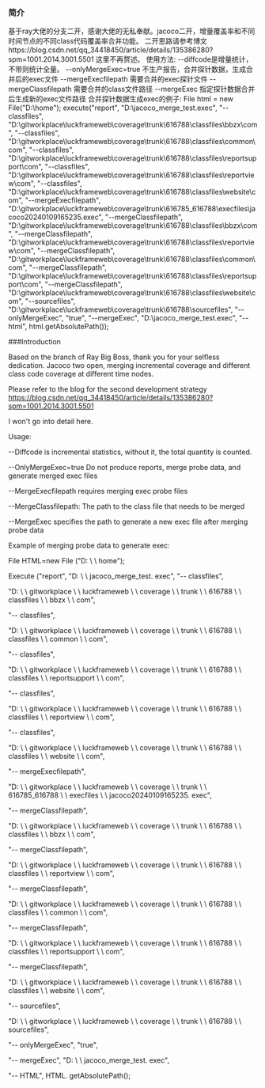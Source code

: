 ### 简介
   基于ray大佬的分支二开，感谢大佬的无私奉献。jacoco二开，增量覆盖率和不同时间节点的不同class代码覆盖率合并功能。
 二开思路请参考博文https://blog.csdn.net/qq_34418450/article/details/135386280?spm=1001.2014.3001.5501
 这里不再赘述。
 使用方法:
 --diffcode是增量统计，不带则统计全量。
 --onlyMergeExec=true 不生产报告，合并探针数据，生成合并后的exec文件
 --mergeExecfilepath 需要合并的exec探针文件
 --mergeClassfilepath 需要合并的class文件路径
 --mergeExec 指定探针数据合并后生成新的exec文件路径
 合并探针数据生成exec的例子:
 	File html = new File("D:\\home");
		execute("report", "D:\\jacoco_merge_test.exec", "--classfiles",
				"D:\\gitworkplace\\luckframeweb\\coverage\\trunk\\616788\\classfiles\\bbzx\\com",
				"--classfiles",
				"D:\\gitworkplace\\luckframeweb\\coverage\\trunk\\616788\\classfiles\\common\\com",
				"--classfiles",
				"D:\\gitworkplace\\luckframeweb\\coverage\\trunk\\616788\\classfiles\\reportsupport\\com",
				"--classfiles",
				"D:\\gitworkplace\\luckframeweb\\coverage\\trunk\\616788\\classfiles\\reportview\\com",
				"--classfiles",
				"D:\\gitworkplace\\luckframeweb\\coverage\\trunk\\616788\\classfiles\\website\\com",
				 "--mergeExecfilepath",
				 "D:\\gitworkplace\\luckframeweb\\coverage\\trunk\\616785_616788\\execfiles\\jacoco20240109165235.exec",
				 "--mergeClassfilepath",
				 "D:\\gitworkplace\\luckframeweb\\coverage\\trunk\\616788\\classfiles\\bbzx\\com",
				 "--mergeClassfilepath",
				 "D:\\gitworkplace\\luckframeweb\\coverage\\trunk\\616788\\classfiles\\reportview\\com",
				 "--mergeClassfilepath",
				 "D:\\gitworkplace\\luckframeweb\\coverage\\trunk\\616788\\classfiles\\common\\com",
				 "--mergeClassfilepath",
				 "D:\\gitworkplace\\luckframeweb\\coverage\\trunk\\616788\\classfiles\\reportsupport\\com",
				 "--mergeClassfilepath",
				 "D:\\gitworkplace\\luckframeweb\\coverage\\trunk\\616788\\classfiles\\website\\com",
				 "--sourcefiles",
				 "D:\\gitworkplace\\luckframeweb\\coverage\\trunk\\616788\\sourcefiles",
				 "--onlyMergeExec", "true",
				 "--mergeExec", "D:\\jacoco_merge_test.exec",
				"--html", html.getAbsolutePath());
 
 ###Introduction

Based on the branch of Ray Big Boss, thank you for your selfless dedication. Jacoco two open, merging incremental coverage and different class code coverage at different time nodes.

Please refer to the blog for the second development strategy https://blog.csdn.net/qq_34418450/article/details/135386280?spm=1001.2014.3001.5501

I won't go into detail here.

Usage:

--Diffcode is incremental statistics, without it, the total quantity is counted.

--OnlyMergeExec=true Do not produce reports, merge probe data, and generate merged exec files

--MergeExecfilepath requires merging exec probe files

--MergeClassfilepath: The path to the class file that needs to be merged

--MergeExec specifies the path to generate a new exec file after merging probe data

Example of merging probe data to generate exec:

File HTML=new File ("D: \ \ home");

Execute ("report", "D: \ \ jacoco_merge_test. exec", "-- classfiles",

"D: \ \ gitworkplace \ \ luckframeweb \ \ coverage \ \ trunk \ \ 616788 \ \ classfiles \ \ bbzx \ \ com",

"-- classfiles",

"D: \ \ gitworkplace \ \ luckframeweb \ \ coverage \ \ trunk \ \ 616788 \ \ classfiles \ \ common \ \ com",

"-- classfiles",

"D: \ \ gitworkplace \ \ luckframeweb \ \ coverage \ \ trunk \ \ 616788 \ \ classfiles \ \ reportsupport \ \ com",

"-- classfiles",

"D: \ \ gitworkplace \ \ luckframeweb \ \ coverage \ \ trunk \ \ 616788 \ \ classfiles \ \ reportview \ \ com",

"-- classfiles",

"D: \ \ gitworkplace \ \ luckframeweb \ \ coverage \ \ trunk \ \ 616788 \ \ classfiles \ \ website \ \ com",

"-- mergeExecfilepath",

"D: \ \ gitworkplace \ \ luckframeweb \ \ coverage \ \ trunk \ \ 616785_616788 \ \ execfiles \ \ jacoco20240109165235. exec",

"-- mergeClassfilepath",

"D: \ \ gitworkplace \ \ luckframeweb \ \ coverage \ \ trunk \ \ 616788 \ \ classfiles \ \ bbzx \ \ com",

"-- mergeClassfilepath",

"D: \ \ gitworkplace \ \ luckframeweb \ \ coverage \ \ trunk \ \ 616788 \ \ classfiles \ \ reportview \ \ com",

"-- mergeClassfilepath",

"D: \ \ gitworkplace \ \ luckframeweb \ \ coverage \ \ trunk \ \ 616788 \ \ classfiles \ \ common \ \ com",

"-- mergeClassfilepath",

"D: \ \ gitworkplace \ \ luckframeweb \ \ coverage \ \ trunk \ \ 616788 \ \ classfiles \ \ reportsupport \ \ com",

"-- mergeClassfilepath",

"D: \ \ gitworkplace \ \ luckframeweb \ \ coverage \ \ trunk \ \ 616788 \ \ classfiles \ \ website \ \ com",

"-- sourcefiles",

"D: \ \ gitworkplace \ \ luckframeweb \ \ coverage \ \ trunk \ \ 616788 \ \ sourcefiles",

"-- onlyMergeExec", "true",

"-- mergeExec", "D: \ \ jacoco_merge_test. exec",

"-- HTML", HTML. getAbsolutePath();
 
 
